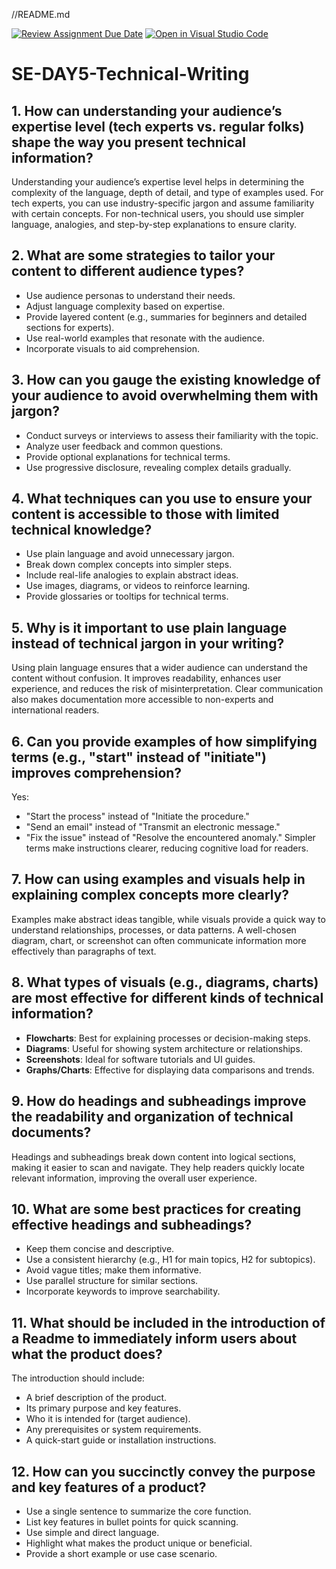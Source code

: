 //README.md

[![Review Assignment Due Date](https://classroom.github.com/assets/deadline-readme-button-22041afd0340ce965d47ae6ef1cefeee28c7c493a6346c4f15d667ab976d596c.svg)](https://classroom.github.com/a/zsAR-pyY)
[![Open in Visual Studio Code](https://classroom.github.com/assets/open-in-vscode-2e0aaae1b6195c2367325f4f02e2d04e9abb55f0b24a779b69b11b9e10269abc.svg)](https://classroom.github.com/online_ide?assignment_repo_id=18473077&assignment_repo_type=AssignmentRepo)

# SE-DAY5-Technical-Writing

## 1. How can understanding your audience’s expertise level (tech experts vs. regular folks) shape the way you present technical information?
Understanding your audience’s expertise level helps in determining the complexity of the language, depth of detail, and type of examples used. For tech experts, you can use industry-specific jargon and assume familiarity with certain concepts. For non-technical users, you should use simpler language, analogies, and step-by-step explanations to ensure clarity.

## 2. What are some strategies to tailor your content to different audience types?
- Use audience personas to understand their needs.
- Adjust language complexity based on expertise.
- Provide layered content (e.g., summaries for beginners and detailed sections for experts).
- Use real-world examples that resonate with the audience.
- Incorporate visuals to aid comprehension.

## 3. How can you gauge the existing knowledge of your audience to avoid overwhelming them with jargon?
- Conduct surveys or interviews to assess their familiarity with the topic.
- Analyze user feedback and common questions.
- Provide optional explanations for technical terms.
- Use progressive disclosure, revealing complex details gradually.

## 4. What techniques can you use to ensure your content is accessible to those with limited technical knowledge?
- Use plain language and avoid unnecessary jargon.
- Break down complex concepts into simpler steps.
- Include real-life analogies to explain abstract ideas.
- Use images, diagrams, or videos to reinforce learning.
- Provide glossaries or tooltips for technical terms.

## 5. Why is it important to use plain language instead of technical jargon in your writing?
Using plain language ensures that a wider audience can understand the content without confusion. It improves readability, enhances user experience, and reduces the risk of misinterpretation. Clear communication also makes documentation more accessible to non-experts and international readers.

## 6. Can you provide examples of how simplifying terms (e.g., "start" instead of "initiate") improves comprehension?
Yes:
- "Start the process" instead of "Initiate the procedure."
- "Send an email" instead of "Transmit an electronic message."
- "Fix the issue" instead of "Resolve the encountered anomaly."
Simpler terms make instructions clearer, reducing cognitive load for readers.

## 7. How can using examples and visuals help in explaining complex concepts more clearly?
Examples make abstract ideas tangible, while visuals provide a quick way to understand relationships, processes, or data patterns. A well-chosen diagram, chart, or screenshot can often communicate information more effectively than paragraphs of text.

## 8. What types of visuals (e.g., diagrams, charts) are most effective for different kinds of technical information?
- **Flowcharts**: Best for explaining processes or decision-making steps.
- **Diagrams**: Useful for showing system architecture or relationships.
- **Screenshots**: Ideal for software tutorials and UI guides.
- **Graphs/Charts**: Effective for displaying data comparisons and trends.

## 9. How do headings and subheadings improve the readability and organization of technical documents?
Headings and subheadings break down content into logical sections, making it easier to scan and navigate. They help readers quickly locate relevant information, improving the overall user experience.

## 10. What are some best practices for creating effective headings and subheadings?
- Keep them concise and descriptive.
- Use a consistent hierarchy (e.g., H1 for main topics, H2 for subtopics).
- Avoid vague titles; make them informative.
- Use parallel structure for similar sections.
- Incorporate keywords to improve searchability.

## 11. What should be included in the introduction of a Readme to immediately inform users about what the product does?
The introduction should include:
- A brief description of the product.
- Its primary purpose and key features.
- Who it is intended for (target audience).
- Any prerequisites or system requirements.
- A quick-start guide or installation instructions.

## 12. How can you succinctly convey the purpose and key features of a product?
- Use a single sentence to summarize the core function.
- List key features in bullet points for quick scanning.
- Use simple and direct language.
- Highlight what makes the product unique or beneficial.
- Provide a short example or use case scenario.

